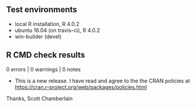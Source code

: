 ## Test environments
* local R installation, R 4.0.2
* ubuntu 16.04 (on travis-ci), R 4.0.2
* win-builder (devel)

## R CMD check results

0 errors | 0 warnings | 0 notes

* This is a new release. I have read and agree to the the CRAN policies at
  https://cran.r-project.org/web/packages/policies.html

Thanks,
Scott Chamberlain
